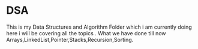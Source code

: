 # DSA

This is my Data Structures and Algorithm Folder which i am currently doing here i wiil be covering all the topics .
What we have done till now
Arrays,LinkedList,Pointer,Stacks,Recursion,Sorting.
